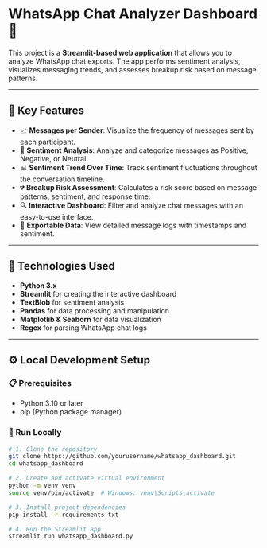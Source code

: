 # WhatsApp Chat Analyzer Dashboard 📱

This project is a **Streamlit-based web application** that allows you to analyze WhatsApp chat exports. The app performs sentiment analysis, visualizes messaging trends, and assesses breakup risk based on message patterns.

---

## 🔑 Key Features

- 📈 **Messages per Sender**: Visualize the frequency of messages sent by each participant.
- 🧠 **Sentiment Analysis**: Analyze and categorize messages as Positive, Negative, or Neutral.
- 📊 **Sentiment Trend Over Time**: Track sentiment fluctuations throughout the conversation timeline.
- 💔 **Breakup Risk Assessment**: Calculates a risk score based on message patterns, sentiment, and response time.
- 🔍 **Interactive Dashboard**: Filter and analyze chat messages with an easy-to-use interface.
- 📂 **Exportable Data**: View detailed message logs with timestamps and sentiment.

---

## 🧰 Technologies Used

- **Python 3.x**
- **Streamlit** for creating the interactive dashboard
- **TextBlob** for sentiment analysis
- **Pandas** for data processing and manipulation
- **Matplotlib & Seaborn** for data visualization
- **Regex** for parsing WhatsApp chat logs

---

## ⚙️ Local Development Setup

### 📋 Prerequisites

- Python 3.10 or later
- pip (Python package manager)

### 🧪 Run Locally

```bash
# 1. Clone the repository
git clone https://github.com/yourusername/whatsapp_dashboard.git
cd whatsapp_dashboard

# 2. Create and activate virtual environment
python -m venv venv
source venv/bin/activate  # Windows: venv\Scripts\activate

# 3. Install project dependencies
pip install -r requirements.txt

# 4. Run the Streamlit app
streamlit run whatsapp_dashboard.py
